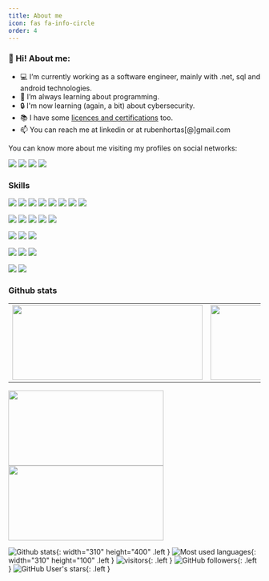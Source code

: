 ```yaml
---
title: About me
icon: fas fa-info-circle
order: 4
---
```


### 👋 Hi! About me:

- 💻 I’m currently working as a software engineer, mainly with .net, sql and android technologies.
- 🌱 I’m always learning about programming. 
- 🔒 I'm now learning (again, a bit) about cybersecurity.
- 📚 I have some [licences and certifications](https://github.com/rubenhortas/certifications "licenses and certifications") too.
- 📫 You can reach me at linkedin or at rubenhortas[@]gmail.com

You can know more about me visiting my profiles on social networks:

[<img src="https://img.shields.io/badge/Linkedin-rubenhortas-informational?&logo=linkedin&logoColor=white&color=%230A66C2">](https://www.linkedin.com/in/rubenhortas) 
[<img src="https://img.shields.io/badge/Google%20developer-rubenhortas-informational?&logo=google&logoColor=white&color=%234285F4">](https://developers.google.com/profile/u/rubenhortas)
[<img src="https://img.shields.io/badge/Microsoft%20learn-rubenhortas-informational?&logo=microsoft&logoColor=white&color=%235E5E5E">](https://docs.microsoft.com/es-es/users/rhortas/)
[<img src="https://img.shields.io/badge/Hack%20the%20box-Trazi-informational?&logo=hackthebox&logoColor=white&color=%239FEF00">](https://app.hackthebox.com/profile/1009738)

### Skills
[<img src="https://img.shields.io/badge/Language-VB.NET-informational?&logo=.net&logoColor=white&color=%23512BD4">](https://en.wikipedia.org/wiki/Visual_Basic_.NET)
[<img src="https://img.shields.io/badge/Language-C%23-informational?&logo=csharp&logoColor=white&color=%23239120">](https://en.wikipedia.org/wiki/C_Sharp_(programming_language))
[<img src="https://img.shields.io/badge/Language-Java-informational?&logo=java&logoColor=white&color=%23007396">](https://en.wikipedia.org/wiki/Java_(programming_language))
[<img src="https://img.shields.io/badge/Language-SQL-informational?&logo=ibm&logoColor=white&color=%23052FAD">](https://en.wikipedia.org/wiki/SQL)
[<img src="https://img.shields.io/badge/Language-Python-informational?&logo=python&logoColor=white&color=%233776AB">](https://en.wikipedia.org/wiki/Python_(programming_language))
[<img src="https://img.shields.io/badge/Language-GNU/Bash-informational?&logo=gnubash&logoColor=white&color=%234EAA25">](https://en.wikipedia.org/wiki/Bash_(Unix_shell))
[<img src="https://img.shields.io/badge/Language-C-informational?&logo=c&logoColor=white&color=%23A8B9CC">](https://en.wikipedia.org/wiki/C_(programming_language))
[<img src="https://img.shields.io/badge/Language-Lua-informational?&logo=lua&logoColor=white&color=%232C2D72">](https://en.wikipedia.org/wiki/Lua_(programming_language))

[<img src="https://img.shields.io/badge/IDE-Visual%20Studio-informational?&logo=visualstudio&logoColor=white&color=%235C2D91">](https://visualstudio.microsoft.com/en/vs/)
[<img src="https://img.shields.io/badge/IDE-Android%20Studio-informational?&logo=androidstudio&logoColor=white&color=%233DDC84">](https://developer.android.com/studio)
[<img src="https://img.shields.io/badge/IDE-Pycharm-informational?&logo=pycharm&logoColor=white&color=%23000000">](https://www.jetbrains.com/pycharm/)
[<img src="https://img.shields.io/badge/IDE-IntelliJ%20IDEA-informational?&logo=intellijidea&logoColor=white&color=%23000000">](https://www.jetbrains.com/idea/)
[<img src="https://img.shields.io/badge/IDE-Visual%20Studio%20Code-informational?&logo=visualstudiocode&logoColor=white&color=%23007ACC">](https://code.visualstudio.com/)

[<img src="https://img.shields.io/badge/Framework-.NET-informational?&logo=.net&logoColor=white&color=%23512BD4">](https://en.wikipedia.org/wiki/.NET_Framework)
[<img src="https://img.shields.io/badge/SDK-Android-informational?&logo=android&logoColor=white&color=%233DDC84">](https://es.wikipedia.org/wiki/Android_SDK)
[<img src="https://img.shields.io/badge/Framework-Xamarin-informational?&logo=xamarin&logoColor=white&color=%233498DB">](https://es.wikipedia.org/wiki/Xamarin)

[<img src="https://img.shields.io/badge/Version%20Control-TFS-informational?&logo=.net&logoColor=white&color=%23512BD4">](https://en.wikipedia.org/wiki/Azure_DevOps_Server)
[<img src="https://img.shields.io/badge/Version%20Control-Git-informational?&logo=git&logoColor=white&color=%23F05032">](https://es.wikipedia.org/wiki/Git)
[<img src="https://img.shields.io/badge/Version%20Control-Github-informational?&logo=github&logoColor=white&color=%23181717">](https://es.wikipedia.org/wiki/GitHub)

[<img src="https://img.shields.io/badge/Operating%20System-Debian%20GNU%2FLinux-informational?&logo=debian&logoColor=white&color=%23A81D33">](https://en.wikipedia.org/wiki/Debian)
[<img src="https://img.shields.io/badge/Operating%20System-Windows-informational?&logo=windows&logoColor=white&color=%230078D6">](https://en.wikipedia.org/wiki/Microsoft_Windows)

### Github stats

  <table>
    <tr>
      <td>
        <img height="150px" width="380px" src="https://github-readme-stats.vercel.app/api?username=rubenhortas&count_private=true&show_icons=true&theme=dark">
      </td>
      <td>
        <img height="150px" width="318px" src="https://github-readme-stats.vercel.app/api/top-langs/?username=rubenhortas&layout=compact&theme=dark">
      </td>
    </tr>
  </table>
  
  <img height="150px" width="310px" src="https://github-readme-stats.vercel.app/api?username=rubenhortas&count_private=true&show_icons=true&theme=dark"> 
  <img height="150px" width="310px" src="https://github-readme-stats.vercel.app/api/top-langs/?username=rubenhortas&layout=compact&theme=dark">

![Github stats](https://github-readme-stats.vercel.app/api?username=rubenhortas&count_private=true&show_icons=true&theme=dark){: width="310" height="400" .left }
![Most used languages](https://github-readme-stats.vercel.app/api/top-langs/?username=rubenhortas&layout=compact&theme=dark){: width="310" height="100" .left }
![visitors](https://visitor-badge.laobi.icu/badge?page_id=rubenhortas){: .left }
![GitHub followers](https://img.shields.io/github/followers/rubenhortas?style=social){: .left }
![GitHub User's stars](https://img.shields.io/github/stars/rubenhortas?style=social){: .left }

